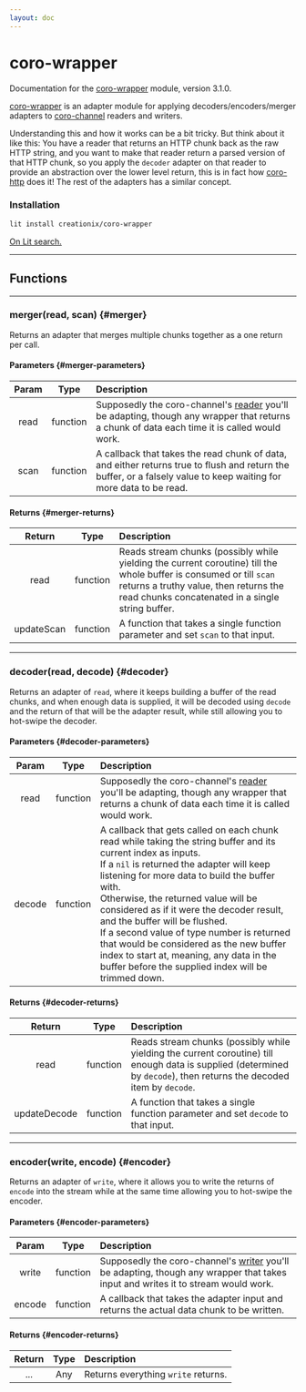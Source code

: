 ```yaml
---
layout: doc
---
```


# coro-wrapper

Documentation for the [coro-wrapper](https://github.com/luvit/lit/blob/master/deps/coro-wrapper.lua) module, version 3.1.0.

[coro-wrapper](https://github.com/luvit/lit/blob/master/deps/coro-wrapper.lua) is an adapter module for applying decoders/encoders/merger adapters to [coro-channel](https://bilal2453.github.io/coro-docs/docs/coro-channel.html) readers and writers.

Understanding this and how it works can be a bit tricky.  But think about it like this:  You have a reader that returns an HTTP chunk back as the raw HTTP string, and you want to make that reader return a parsed version of that HTTP chunk, so you apply the `decoder` adapter on that reader to provide an abstraction over the lower level return, this is in fact how [coro-http](https://bilal2453.github.io/coro-docs/docs/coro-http.html) does it!
The rest of the adapters has a similar concept.

### Installation

```sh
lit install creationix/coro-wrapper
```
[On Lit search.](https://luvit.io/lit.html#coro-wrapper)

----

## Functions

----

### merger(read, scan) {#merger}

Returns an adapter that merges multiple chunks together as a one return per call.

#### Parameters {#merger-parameters}

| Param | Type     | Description |
|:-----:|:--------:|:------------|
| read  | function | Supposedly the coro-channel's [reader](https://bilal2453.github.io/coro-docs/docs/coro-channel.html#reader) you'll be adapting, though any wrapper that returns a chunk of data each time it is called would work. |
| scan  | function | A callback that takes the read chunk of data, and either returns true to flush and return the buffer, or a falsely value to keep waiting for more data to be read. |

#### Returns {#merger-returns}

| Return | Type     | Description |
|:------:|:--------:|:------------|
| read   | function | Reads stream chunks (possibly while yielding the current coroutine) till the whole buffer is consumed or till `scan` returns a truthy value, then returns the read chunks concatenated in a single string buffer. |
| updateScan | function | A function that takes a single function parameter and set `scan` to that input. |

----

### decoder(read, decode) {#decoder}

Returns an adapter of `read`, where it keeps building a buffer of the read chunks, and when enough data is supplied, it will be decoded using `decode` and the return of that will be the adapter result, while still allowing you to hot-swipe the decoder.

#### Parameters {#decoder-parameters}

| Param | Type     | Description |
|:-----:|:--------:|:------------|
| read  | function | Supposedly the coro-channel's [reader](https://bilal2453.github.io/coro-docs/docs/coro-channel.html#reader) you'll be adapting, though any wrapper that returns a chunk of data each time it is called would work. |
| decode| function | A callback that gets called on each chunk read while taking the string buffer and its current index as inputs.<br> If a `nil` is returned the adapter will keep listening for more data to build the buffer with.<br>Otherwise, the returned value will be considered as if it were the decoder result, and the buffer will be flushed.<br> If a second value of type number is returned that would be considered as the new buffer index to start at, meaning, any data in the buffer before the supplied index will be trimmed down. |

#### Returns {#decoder-returns}

| Return | Type     | Description |
|:------:|:--------:|:------------|
| read   | function | Reads stream chunks (possibly while yielding the current coroutine) till enough data is supplied (determined by `decode`), then returns the decoded item by `decode`. |
| updateDecode | function | A function that takes a single function parameter and set `decode` to that input. |

----

### encoder(write, encode) {#encoder}
 
Returns an adapter of `write`, where it allows you to write the returns of `encode` into the stream while at the same time allowing you to hot-swipe the encoder.

#### Parameters {#encoder-parameters}

| Param | Type     | Description |
|:-----:|:--------:|:------------|
| write | function | Supposedly the coro-channel's [writer](https://bilal2453.github.io/coro-docs/docs/coro-channel.html#writer) you'll be adapting, though any wrapper that takes input and writes it to stream would work. |
| encode| function | A callback that takes the adapter input and returns the actual data chunk to be written. |

#### Returns {#encoder-returns}

| Return | Type   | Description |
|:------:|:------:|:------------|
| ...    | Any    | Returns everything `write` returns. |
